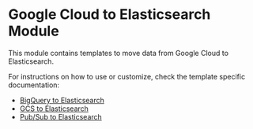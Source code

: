 # Google Cloud to Elasticsearch Module

This module contains templates to move data from Google Cloud to Elasticsearch.

For instructions on how to use or customize, check the template specific documentation:

- [BigQuery to Elasticsearch](./README_BigQuery_to_Elasticsearch.md)
- [GCS to Elasticsearch](./README_GCS_to_Elasticsearch.md)
- [Pub/Sub to Elasticsearch](./README_PubSub_to_Elasticsearch.md)
